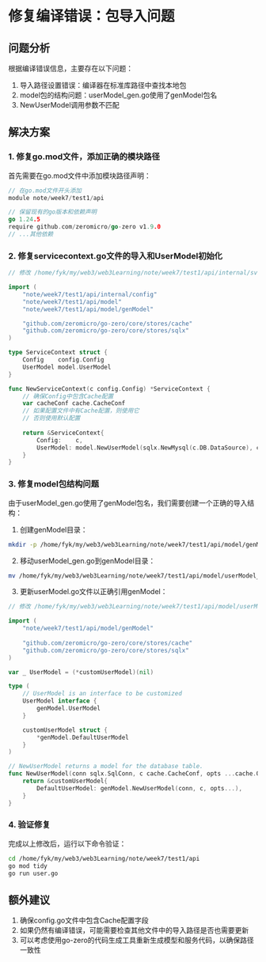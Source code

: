 # 修复编译错误：包导入问题

## 问题分析
根据编译错误信息，主要存在以下问题：
1. 导入路径设置错误：编译器在标准库路径中查找本地包
2. model包的结构问题：userModel_gen.go使用了genModel包名
3. NewUserModel调用参数不匹配

## 解决方案

### 1. 修复go.mod文件，添加正确的模块路径

首先需要在go.mod文件中添加模块路径声明：

```go
// 在go.mod文件开头添加
module note/week7/test1/api

// 保留现有的go版本和依赖声明
go 1.24.5
require github.com/zeromicro/go-zero v1.9.0
// ...其他依赖
```

### 2. 修复servicecontext.go文件的导入和UserModel初始化

```go
// 修改 /home/fyk/my/web3/web3Learning/note/week7/test1/api/internal/svc/servicecontext.go

import (
	"note/week7/test1/api/internal/config"
	"note/week7/test1/api/model"
	"note/week7/test1/api/model/genModel"

	"github.com/zeromicro/go-zero/core/stores/cache"
	"github.com/zeromicro/go-zero/core/stores/sqlx"
)

type ServiceContext struct {
	Config    config.Config
	UserModel model.UserModel
}

func NewServiceContext(c config.Config) *ServiceContext {
	// 确保Config中包含Cache配置
	var cacheConf cache.CacheConf
	// 如果配置文件中有Cache配置，则使用它
	// 否则使用默认配置
	
	return &ServiceContext{
		Config:    c,
		UserModel: model.NewUserModel(sqlx.NewMysql(c.DB.DataSource), cacheConf),
	}
}
```

### 3. 修复model包结构问题

由于userModel_gen.go使用了genModel包名，我们需要创建一个正确的导入结构：

1. 创建genModel目录：
```bash
mkdir -p /home/fyk/my/web3/web3Learning/note/week7/test1/api/model/genModel
```

2. 移动userModel_gen.go到genModel目录：
```bash
mv /home/fyk/my/web3/web3Learning/note/week7/test1/api/model/userModel_gen.go /home/fyk/my/web3/web3Learning/note/week7/test1/api/model/genModel/
```

3. 更新userModel.go文件以正确引用genModel：

```go
// 修改 /home/fyk/my/web3/web3Learning/note/week7/test1/api/model/userModel.go

import (
	"note/week7/test1/api/model/genModel"
	
	"github.com/zeromicro/go-zero/core/stores/cache"
	"github.com/zeromicro/go-zero/core/stores/sqlx"
)

var _ UserModel = (*customUserModel)(nil)

type (
	// UserModel is an interface to be customized
	UserModel interface {
		genModel.UserModel
	}

	customUserModel struct {
		*genModel.DefaultUserModel
	}
)

// NewUserModel returns a model for the database table.
func NewUserModel(conn sqlx.SqlConn, c cache.CacheConf, opts ...cache.Option) UserModel {
	return &customUserModel{
		DefaultUserModel: genModel.NewUserModel(conn, c, opts...),
	}
}
```

### 4. 验证修复

完成以上修改后，运行以下命令验证：

```bash
cd /home/fyk/my/web3/web3Learning/note/week7/test1/api
go mod tidy
go run user.go
```

## 额外建议

1. 确保config.go文件中包含Cache配置字段
2. 如果仍然有编译错误，可能需要检查其他文件中的导入路径是否也需要更新
3. 可以考虑使用go-zero的代码生成工具重新生成模型和服务代码，以确保路径一致性